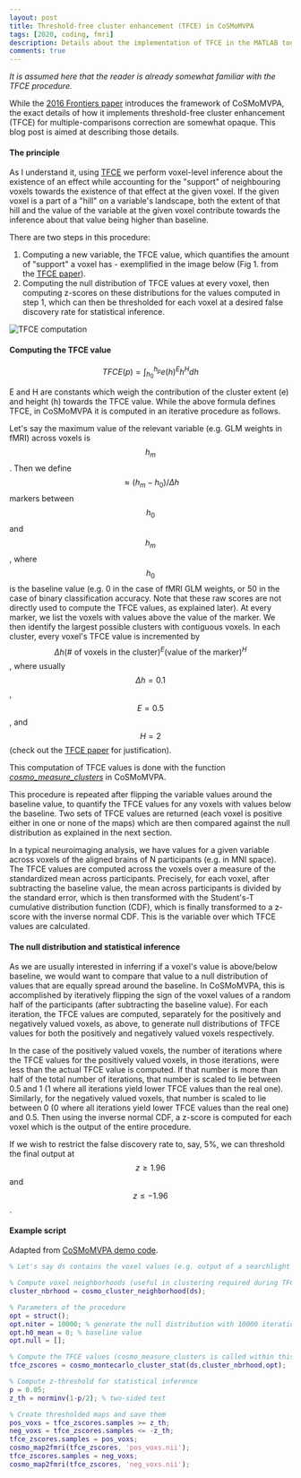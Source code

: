 ```yaml
---
layout: post
title: Threshold-free cluster enhancement (TFCE) in CoSMoMVPA
tags: [2020, coding, fmri]
description: Details about the implementation of TFCE in the MATLAB toolbox CoSMoMVPA used for multi-variate pattern analysis in neuroimaging.
comments: true
---
```


<i>It is assumed here that the reader is already somewhat familiar with the TFCE procedure.</i>

While the [2016 Frontiers paper][16cosmo] introduces the framework of CoSMoMVPA, the exact details of how it implements threshold-free cluster enhancement (TFCE) for multiple-comparisons correction are somewhat opaque. This blog post is aimed at describing those details.

#### The principle

As I understand it, using [TFCE][09tfce] we perform voxel-level inference about the existence of an effect while accounting for the "support" of neighbouring voxels towards the existence of that effect at the given voxel. If the given voxel is a part of a "hill" on a variable's landscape, both the extent of that hill and the value of the variable at the given voxel contribute towards the inference about that value being higher than baseline.

There are two steps in this procedure:
1. Computing a new variable, the TFCE value, which quantifies the amount of "support" a voxel has - exemplified in the image below (Fig 1. from the [TFCE paper][09tfce]).
2. Computing the null distribution of TFCE values at every voxel, then computing z-scores on these distributions for the values computed in step 1, which can then be thresholded for each voxel at a desired false discovery rate for statistical inference.

![TFCE computation]({{site:url}}/assets/tfce-compute.png)

#### Computing the TFCE value

$$TFCE(p) = \int_{h_0}^{h_p}e(h)^Eh^Hdh$$

E and H are constants which weigh the contribution of the cluster extent (e) and height (h) towards the TFCE value. While the above formula defines TFCE, in CoSMoMVPA it is computed in an iterative procedure as follows.

Let's say the maximum value of the relevant variable (e.g. GLM weights in fMRI) across voxels is $$h_m$$. Then we define $$\approx (h_m-h_0)/\Delta h$$ markers between $$h_0$$ and $$h_m$$, where $$h_0$$ is the baseline value (e.g. 0 in the case of fMRI GLM weights, or 50 in the case of binary classification accuracy. Note that these raw scores are not directly used to compute the TFCE values, as explained later). 
At every marker, we list the voxels with values above the value of the marker. We then identify the largest possible clusters with contiguous voxels. In each cluster, every voxel's TFCE value is incremented by $$\Delta h(\text{# of voxels in the cluster})^E(\text{value of the marker})^H$$, where usually $$\Delta h = 0.1$$, $$E = 0.5$$, and $$H = 2$$ (check out the [TFCE paper][09tfce] for justification).

This computation of TFCE values is done with the function [<i>cosmo_measure_clusters</i>][cmc] in CoSMoMVPA.

This procedure is repeated after flipping the variable values around the baseline value, to quantify the TFCE values for any voxels with values below the baseline. Two sets of TFCE values are returned (each voxel is positive either in one or none of the maps) which are then compared against the null distribution as explained in the next section.

In a typical neuroimaging analysis, we have values for a given variable across voxels of the aligned brains of N participants (e.g. in MNI space). The TFCE values are computed across the voxels over a measure of the standardized mean across participants. Precisely, for each voxel, after subtracting the baseline value, the mean across participants is divided by the standard error, which is then transformed with the Student's-T cumulative distribution function (CDF), which is finally transformed to a z-score with the inverse normal CDF. This is the variable over which TFCE values are calculated.

#### The null distribution and statistical inference

As we are usually interested in inferring if a voxel's value is above/below baseline, we would want to compare that value to a null distribution of values that are equally spread around the baseline. In CoSMoMVPA, this is accomplished by iteratively flipping the sign of the voxel values of a random half of the participants (after subtracting the baseline value). For each iteration, the TFCE values are computed, separately for the positively and negatively valued voxels, as above, to generate null distributions of TFCE values for both the positively and negatively valued voxels respectively. 

In the case of the positively valued voxels, the number of iterations where the TFCE values for the positively valued voxels, in those iterations, were less than the actual TFCE value is computed. If that number is more than half of the total number of iterations, that number is scaled to lie between 0.5 and 1 (1 where all iterations yield lower TFCE values than the real one). Similarly, for the negatively valued voxels, that number is scaled to lie between 0 (0 where all iterations yield lower TFCE values than the real one) and 0.5. Then using the inverse normal CDF, a z-score is computed for each voxel which is the output of the entire procedure.

If we wish to restrict the false discovery rate to, say, 5%, we can threshold the final output at $$z\geq1.96$$ and $$z\leq-1.96$$.

#### Example script

Adapted from [CoSMoMVPA demo code][dst].

```Matlab
% Let's say ds contains the voxel values (e.g. output of a searchlight analysis) across the aligned brains of N participants.

% Compute voxel neighborhoods (useful in clustering required during TFCE computation)
cluster_nbrhood = cosmo_cluster_neighborhood(ds);

% Parameters of the procedure
opt = struct();
opt.niter = 10000; % generate the null distribution with 10000 iterations
opt.h0_mean = 0; % baseline value
opt.null = [];

% Compute the TFCE values (cosmo_measure_clusters is called within this function) and output the z-scores
tfce_zscores = cosmo_montecarlo_cluster_stat(ds,cluster_nbrhood,opt);

% Compute z-threshold for statistical inference
p = 0.05;
z_th = norminv(1-p/2); % two-sided test

% Create thresholded maps and save them
pos_voxs = tfce_zscores.samples >= z_th;
neg_voxs = tfce_zscores.samples <= -z_th;
tfce_zscores.samples = pos_voxs;
cosmo_map2fmri(tfce_zscores, 'pos_voxs.nii');
tfce_zscores.samples = neg_voxs;
cosmo_map2fmri(tfce_zscores, 'neg_voxs.nii');
```



[16cosmo]: https://doi.org/10.3389/fninf.2016.00027
[09tfce]: https://doi.org/10.1016/j.neuroimage.2008.03.061
[cmc]: http://cosmomvpa.org/matlab/cosmo_measure_clusters.html
[dst]: http://www.cosmomvpa.org/matlab/demo_surface_tfce.html


